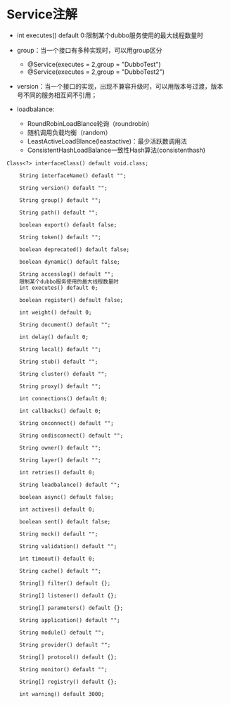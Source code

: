 # Service注解
- int executes() default 0:限制某个dubbo服务使用的最大线程数量时
- group：当一个接口有多种实现时，可以用group区分
    - @Service(executes = 2,group = "DubboTest")
    - @Service(executes = 2,group = "DubboTest2")
    
- version：当一个接口的实现，出现不兼容升级时，可以用版本号过渡，版本号不同的服务相互间不引用；
- loadbalance:
    - RoundRobinLoadBlance轮询（roundrobin)
    - 随机调用负载均衡（random）
    - LeastActiveLoadBlance(leastactive)：最少活跃数调用法
    - ConsistentHashLoadBalance一致性Hash算法(consistenthash)    
```
Class<?> interfaceClass() default void.class;

    String interfaceName() default "";

    String version() default "";

    String group() default "";

    String path() default "";

    boolean export() default false;

    String token() default "";

    boolean deprecated() default false;

    boolean dynamic() default false;

    String accesslog() default "";
    限制某个dubbo服务使用的最大线程数量时
    int executes() default 0;

    boolean register() default false;

    int weight() default 0;

    String document() default "";

    int delay() default 0;

    String local() default "";

    String stub() default "";

    String cluster() default "";

    String proxy() default "";

    int connections() default 0;

    int callbacks() default 0;

    String onconnect() default "";

    String ondisconnect() default "";

    String owner() default "";

    String layer() default "";

    int retries() default 0;

    String loadbalance() default "";

    boolean async() default false;

    int actives() default 0;

    boolean sent() default false;

    String mock() default "";

    String validation() default "";

    int timeout() default 0;

    String cache() default "";

    String[] filter() default {};

    String[] listener() default {};

    String[] parameters() default {};

    String application() default "";

    String module() default "";

    String provider() default "";

    String[] protocol() default {};

    String monitor() default "";

    String[] registry() default {};

    int warning() default 3000;

```